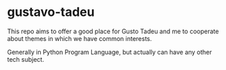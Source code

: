 # gustavo-tadeu

This repo aims to offer a good place for Gusto Tadeu and me to cooperate about themes in which we have common interests.

Generally in Python Program Language, but actually can have any other
tech subject.
